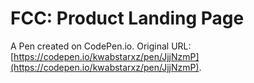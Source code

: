 # FCC: Product Landing Page

A Pen created on CodePen.io. Original URL: [https://codepen.io/kwabstarxz/pen/JjjNzmP](https://codepen.io/kwabstarxz/pen/JjjNzmP).


